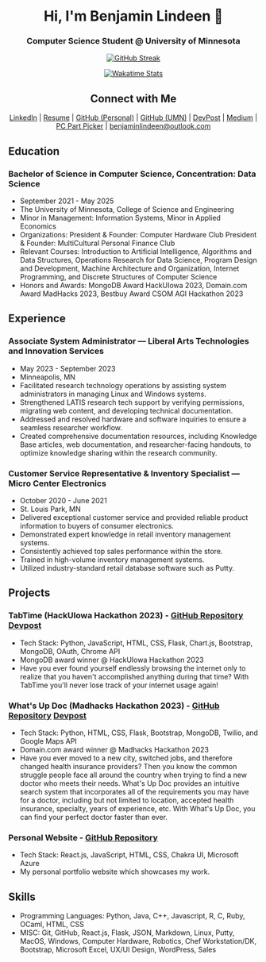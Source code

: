 <div align="center">

# Hi, I'm Benjamin Lindeen 👋

### Computer Science Student @ University of Minnesota

[![GitHub Streak](https://streak-stats.demolab.com/?user=benjaminlindeen&theme=dark)](https://git.io/streak-stats)

[![Wakatime Stats](https://github-readme-stats.vercel.app/api/wakatime?username=benjaminlindeen&layout=compact&theme=radical)](https://wakatime.com/@benjaminlindeen)

## Connect with Me

[LinkedIn](https://www.linkedin.com/in/benjaminlindeen) | [Resume](https://docs.google.com/document/d/1umGJqfcDb26GyK_wBpfdNIRu-HMwFcV4mJjp5U9vrVI/edit?usp=sharing) | [GitHub (Personal)](https://github.com/BenjaminLindeen) | [GitHub (UMN)](https://github.umn.edu/lind1669) | [DevPost](https://devpost.com/benjaminlindeen?ref_content=user-portfolio&ref_feature=portfolio&ref_medium=global-nav) | [Medium](https://medium.com/@benjaminlindeen) | [PC Part Picker](https://pcpartpicker.com/user/Asian_PC_Guy/saved/) | benjaminlindeen@outlook.com

</div>

## Education

### Bachelor of Science in Computer Science, Concentration: Data Science 
- September 2021 - May 2025
- The University of Minnesota, College of Science and Engineering
- Minor in Management: Information Systems, Minor in Applied Economics
- Organizations: President & Founder: Computer Hardware Club  President & Founder: MultiCultural Personal Finance Club
- Relevant Courses: Introduction to Artificial Intelligence, Algorithms and Data Structures, Operations Research for Data Science, Program Design and Development, Machine Architecture and Organization, Internet Programming, and Discrete Structures of Computer Science
- Honors and Awards: MongoDB Award HackUIowa 2023, Domain.com Award MadHacks 2023, Bestbuy Award CSOM AGI Hackathon 2023

## Experience

### Associate System Administrator — Liberal Arts Technologies and Innovation Services
- May 2023 - September 2023
- Minneapolis, MN
- Facilitated research technology operations by assisting system administrators in managing Linux and Windows systems.
- Strengthened LATIS research tech support by verifying permissions, migrating web content, and developing technical documentation.
- Addressed and resolved hardware and software inquiries to ensure a seamless researcher workflow.
- Created comprehensive documentation resources, including Knowledge Base articles, web documentation, and researcher-facing handouts, to optimize knowledge sharing within the research community.

### Customer Service Representative & Inventory Specialist — Micro Center Electronics
- October 2020 - June 2021
- St. Louis Park, MN
- Delivered exceptional customer service and provided reliable product information to buyers of consumer electronics.
- Demonstrated expert knowledge in retail inventory management systems.
- Consistently achieved top sales performance within the store.
- Trained in high-volume inventory management systems.
- Utilized industry-standard retail database software such as Putty.

## Projects

### TabTime (HackUIowa Hackathon 2023) - [GitHub Repository](https://github.com/Crustacean-Hacks/HackUIowa) [Devpost](https://devpost.com/software/tbd-crustaceonsssss?ref_content=user-portfolio&ref_feature=in_progress)
- Tech Stack: Python, JavaScript, HTML, CSS, Flask, Chart.js, Bootstrap, MongoDB, OAuth, Chrome API
- MongoDB award winner @ HackUIowa Hackathon 2023
- Have you ever found yourself endlessly browsing the internet only to realize that you haven't accomplished anything during that time? With TabTime you'll never lose track of your internet usage again!

### What's Up Doc (Madhacks Hackathon 2023) - [GitHub Repository](https://github.com/Madhacks-2023-WhatsUpDoc) [Devpost](https://www.devpost.com/software/what-s-up-doc-mz0nbq)
- Tech Stack: Python, HTML, CSS, Flask, Bootstrap, MongoDB, Twilio, and Google Maps API
- Domain.com award winner @ Madhacks Hackathon 2023
- Have you ever moved to a new city, switched jobs, and therefore changed health insurance providers? Then you know the common struggle people face all around the country when trying to find a new doctor who meets their needs. What's Up Doc provides an intuitive search system that incorporates all of the requirements you may have for a doctor, including but not limited to location, accepted health insurance, specialty, years of experience, etc. With What's Up Doc, you can find your perfect doctor faster than ever.

### Personal Website - [GitHub Repository](https://github.com/BenjaminLindeen/personal_website) 
- Tech Stack: React.js, JavaScript, HTML, CSS, Chakra UI, Microsoft Azure
- My personal portfolio website which showcases my work.

## Skills

- Programming Languages: Python, Java, C++, Javascript, R, C, Ruby, OCaml, HTML, CSS
- MISC: Git, GitHub, React.js, Flask, JSON, Markdown, Linux, Putty, MacOS, Windows, Computer Hardware, Robotics, Chef Workstation/DK, Bootstrap, Microsoft Excel, UX/UI Design, WordPress, Sales
